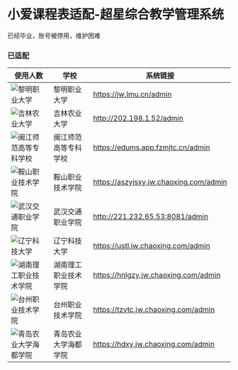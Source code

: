 # 小爱课程表适配-超星综合教学管理系统

已经毕业，账号被停用，维护困难

### 已适配

<!-- Adapted Table Start -->

| 使用人数 | 学校 | 系统链接 |
| ---- | ---- | ---- |
| ![黎明职业大学](https://img.shields.io/badge/dynamic/json?label=&style=flat-square&query=$.count&url=https%3A%2F%2Fapi.moeshin.com%2Fai-schedule-usage-count%2F%3Fsid%3D1138%26pid%3D743) | 黎明职业大学 | https://jw.lmu.cn/admin |
| ![吉林农业大学](https://img.shields.io/badge/dynamic/json?label=&style=flat-square&query=$.count&url=https%3A%2F%2Fapi.moeshin.com%2Fai-schedule-usage-count%2F%3Fsid%3D522%26pid%3D300) | 吉林农业大学 | http://202.198.1.52/admin |
| ![闽江师范高等专科学校](https://img.shields.io/badge/dynamic/json?label=&style=flat-square&query=$.count&url=https%3A%2F%2Fapi.moeshin.com%2Fai-schedule-usage-count%2F%3Fsid%3D1201%26pid%3D752) | 闽江师范高等专科学校 | https://edums.app.fzmjtc.cn/admin |
| ![鞍山职业技术学院](https://img.shields.io/badge/dynamic/json?label=&style=flat-square&query=$.count&url=https%3A%2F%2Fapi.moeshin.com%2Fai-schedule-usage-count%2F%3Fsid%3D512%26pid%3D1734) | 鞍山职业技术学院 | https://aszyjsxy.jw.chaoxing.com/admin |
| ![武汉交通职业学院](https://img.shields.io/badge/dynamic/json?label=&style=flat-square&query=$.count&url=https%3A%2F%2Fapi.moeshin.com%2Fai-schedule-usage-count%2F%3Fsid%3D1719%26pid%3D1102) | 武汉交通职业学院 | http://221.232.65.53:8081/admin |
| ![辽宁科技大学](https://img.shields.io/badge/dynamic/json?label=&style=flat-square&query=$.count&url=https%3A%2F%2Fapi.moeshin.com%2Fai-schedule-usage-count%2F%3Fsid%3D415%26pid%3D235) | 辽宁科技大学 | https://ustl.jw.chaoxing.com/admin |
| ![湖南理工职业技术学院](https://img.shields.io/badge/dynamic/json?label=&style=flat-square&query=$.count&url=https%3A%2F%2Fapi.moeshin.com%2Fai-schedule-usage-count%2F%3Fsid%3D1848%26pid%3D1194) | 湖南理工职业技术学院 | https://hnlgzy.jw.chaoxing.com/admin |
| ![台州职业技术学院](https://img.shields.io/badge/dynamic/json?label=&style=flat-square&query=$.count&url=https%3A%2F%2Fapi.moeshin.com%2Fai-schedule-usage-count%2F%3Fsid%3D928%26pid%3D627) | 台州职业技术学院 | https://tzvtc.jw.chaoxing.com/admin |
| ![青岛农业大学海都学院](https://img.shields.io/badge/dynamic/json?label=&style=flat-square&query=$.count&url=https%3A%2F%2Fapi.moeshin.com%2Fai-schedule-usage-count%2F%3Fsid%3D1417%26pid%3D883) | 青岛农业大学海都学院 | https://hdxy.jw.chaoxing.com/admin |

<!-- Adapted Table End -->
